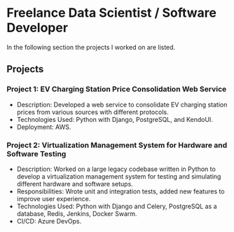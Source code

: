 # Freelance Data Scientist / Software Developer

In the following section the projects I worked on are listed.

## Projects

### Project 1: EV Charging Station Price Consolidation Web Service
- Description: Developed a web service to consolidate EV charging station prices from various sources with different protocols.
- Technologies Used: Python with Django, PostgreSQL, and KendoUI.
- Deployment: AWS.

### Project 2: Virtualization Management System for Hardware and Software Testing
- Description: Worked on a large legacy codebase written in Python to develop a virtualization management system for testing and simulating different hardware and software setups.
- Responsibilities: Wrote unit and integration tests, added new features to improve user experience.
- Technologies Used: Python with Django and Celery, PostgreSQL as a database, Redis, Jenkins, Docker Swarm.
- CI/CD: Azure DevOps.